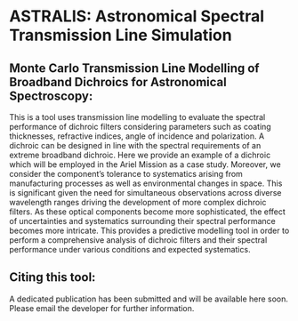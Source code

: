 # ASTRALIS: Astronomical Spectral Transmission Line Simulation 
## Monte Carlo Transmission Line Modelling of Broadband Dichroics for Astronomical Spectroscopy:
This is a tool uses transmission line modelling to evaluate the spectral performance of dichroic filters considering parameters such as coating thicknesses, refractive indices, angle of incidence and polarization. A dichroic can be designed in line with the spectral requirements of an extreme broadband dichroic. Here we provide an example of a dichroic which will be employed in the Ariel Mission as a case study. Moreover, we consider the component’s tolerance to systematics arising from manufacturing processes as well as environmental changes in space. This is significant given the need for simultaneous observations across diverse wavelength ranges driving the development of more complex dichroic filters. As these optical components become more sophisticated, the effect of uncertainties and systematics surrounding their spectral performance becomes more intricate. This provides a predictive modelling tool in order to perform a comprehensive analysis of dichroic filters and their spectral performance under various conditions and expected systematics.

## Citing this tool:
A dedicated publication has been submitted and will be available here soon. Please email the developer for further information.
